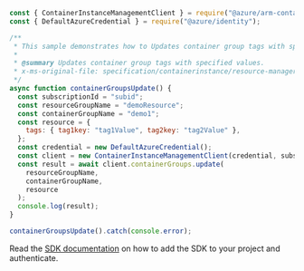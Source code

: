 ```javascript
const { ContainerInstanceManagementClient } = require("@azure/arm-containerinstance");
const { DefaultAzureCredential } = require("@azure/identity");

/**
 * This sample demonstrates how to Updates container group tags with specified values.
 *
 * @summary Updates container group tags with specified values.
 * x-ms-original-file: specification/containerinstance/resource-manager/Microsoft.ContainerInstance/stable/2021-10-01/examples/ContainerGroupsUpdate.json
 */
async function containerGroupsUpdate() {
  const subscriptionId = "subid";
  const resourceGroupName = "demoResource";
  const containerGroupName = "demo1";
  const resource = {
    tags: { tag1key: "tag1Value", tag2key: "tag2Value" },
  };
  const credential = new DefaultAzureCredential();
  const client = new ContainerInstanceManagementClient(credential, subscriptionId);
  const result = await client.containerGroups.update(
    resourceGroupName,
    containerGroupName,
    resource
  );
  console.log(result);
}

containerGroupsUpdate().catch(console.error);
```

Read the [SDK documentation](https://github.com/Azure/azure-sdk-for-js/blob/%40azure%2Farm-containerinstance_8.1.0/sdk/containerinstance/arm-containerinstance/README.md) on how to add the SDK to your project and authenticate.
